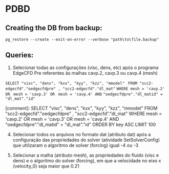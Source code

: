 # PDBD

## Creating the DB from backup:

```pg_restore --create --exit-on-error --verbose "path\to\file.backup"```

## Queries:

1. Selecionar todas as configurações (visc, dens, etc) após o programa EdgeCFD Pre referentes às malhas cavp.2, cavp.3 ou cavp.4 (mesh)

```SELECT "visc", "dens", "kxx", "kyy", "kzz", "mmodel" ```
```FROM "scc2-edgecfd"."oedgecfdpre" , "scc2-edgecfd"."dl_mat"```
```WHERE mesh = 'cavp.2' OR ```
```mesh = 'cavp.3' OR ```
```mesh = 'cavp.4' AND```
```"oedgecfdpre"."dl_matid" = "dl_mat"."id"```

[comment]: SELECT "visc", "dens", "kxx", "kyy", "kzz", "mmodel" FROM "scc2-edgecfd"."oedgecfdpre" , "scc2-edgecfd"."dl_mat" WHERE mesh = 'cavp.2' OR  mesh = 'cavp.3' OR  mesh = 'cavp.4' AND "oedgecfdpre"."dl_matid" = "dl_mat"."id" ORDER BY key ASC LIMIT 100

4. Selecionar todos os arquivos no formato dat (atributo dat) após a configuração das propriedades do solver (atividade SetSolverConfig) que utilizaram o algoritmo de solver (forcing) igual -4 ou -3

7. Selecionar a malha (atributo mesh), as propriedades do fluido (visc e dens) e o algoritmo do solver (forcing), em que a velocidade no eixo x (velocity_0) seja maior que 0.21
